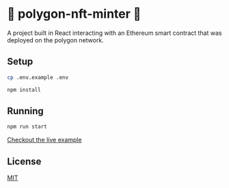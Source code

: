 # 🚀 polygon-nft-minter 🚀

A project built in React interacting with an Ethereum smart contract that was deployed on the polygon network.

## Setup

```bash
cp .env.example .env
```

```bash
npm install
```

## Running

```bash
npm run start
```

[Checkout the live example](https://www.brendansiraky.com/)

## License
[MIT](https://choosealicense.com/licenses/mit/)
